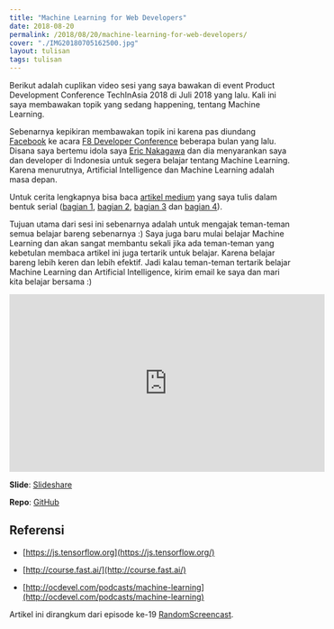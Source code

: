 ```yaml
---
title: "Machine Learning for Web Developers"
date: 2018-08-20
permalink: /2018/08/20/machine-learning-for-web-developers/
cover: "./IMG20180705162500.jpg"
layout: tulisan
tags: tulisan
---
```


Berikut adalah cuplikan video sesi yang saya bawakan di event Product Development Conference TechInAsia 2018 di Juli 2018 yang lalu. Kali ini saya membawakan topik yang sedang happening, tentang Machine Learning.

Sebenarnya kepikiran membawakan topik ini karena pas diundang [Facebook](https://www.facebook.com/rizafahmidotcom) ke acara [F8 Developer Conference](https://developers.facebook.com/videos) beberapa bulan yang lalu. Disana saya bertemu idola saya [Eric Nakagawa](https://twitter.com/ericnakagawa) dan dia menyarankan saya dan developer di Indonesia untuk segera belajar tentang Machine Learning. Karena menurutnya, Artificial Intelligence dan Machine Learning adalah masa depan.

Untuk cerita lengkapnya bisa baca [artikel medium](https://medium.com/@rizafahmi22/f8-silicon-valley-trip-day-1-4b501b0bfd8a) yang saya tulis dalam bentuk serial ([bagian 1](https://medium.com/@rizafahmi22/f8-san-jose-trip-day-0-c716ed119bc5), [bagian 2](https://medium.com/@rizafahmi22/f8-silicon-valley-trip-day-1-4b501b0bfd8a), [bagian 3](https://medium.com/@rizafahmi22/f8-silicon-valley-day-2-5081ba3d2b16) dan [bagian 4](https://medium.com/@rizafahmi22/f8-silicon-valley-trip-day-3-4-159f256fe2b8)).

Tujuan utama dari sesi ini sebenarnya adalah untuk mengajak teman-teman semua belajar bareng sebenarnya :) Saya juga baru mulai belajar Machine Learning dan akan sangat membantu sekali jika ada teman-teman yang kebetulan membaca artikel ini juga tertarik untuk belajar. Karena belajar bareng lebih keren dan lebih efektif. Jadi kalau teman-teman tertarik belajar Machine Learning dan Artificial Intelligence, kirim email ke saya dan mari kita belajar bersama :)

<center><iframe width="560" height="315" src="https://www.youtube.com/embed/uOprsF1ri6k" frameborder="0" allowfullscreen></iframe></center>

**Slide**: [Slideshare](https://www.slideshare.net/rizafahmi/machine-learning-for-web-developers)

**Repo**: [GitHub](https://github.com/rizafahmi/simple-predict-tfjs-vanilla)

## Referensi

- [https://js.tensorflow.org](https://js.tensorflow.org/)

- [http://course.fast.ai/](http://course.fast.ai/)

- [http://ocdevel.com/podcasts/machine-learning](http://ocdevel.com/podcasts/machine-learning)

Artikel ini dirangkum dari episode ke-19 [RandomScreencast](https://randomscreencast.com/19-ml-for-webdevs).
